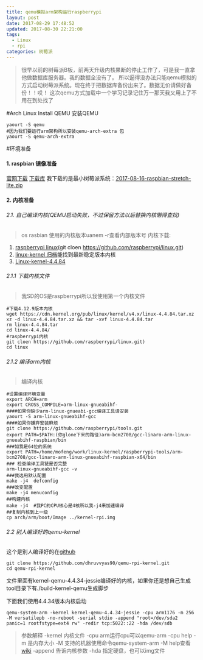 ```yaml
---
title: qemu模拟arm架构运行raspberrypi
layout: post
date: 2017-08-29 17:48:52
updated: 2017-08-30 22:21:00
tags:
  - Linux
  - rpi
categories: 树莓派
---
```

> 很早以前的树莓派B板，前两天升级内核果断的停止工作了，可是我一直拿他做数据库服务器。我的数据全没有了。
> 所以逼得没办法只能qemu模拟的方式启动树莓派系统。现在终于把数据库备份出来了。数据无价请做好备份！！哎！
> 这次qemu方式加载中一个学习记录记住万一那天我又用上了不用在到处找了

#Arch Linux Install QEMU
安装QEMU
```
yaourt -S qemu
#因为我们要运行arm架构所以安装qemu-arch-extra 包
yaourt -S qemu-arch-extra 
```
#环境准备
#### 1. raspbian 镜像准备
[官网下载](https://www.raspberrypi.org/downloads/)
[下载库](https://downloads.raspberrypi.org/)
我下载的是最小树莓派系统：[2017-08-16-raspbian-stretch-lite.zip](https://downloads.raspberrypi.org/raspbian_lite/images/raspbian_lite-2017-08-17/2017-08-16-raspbian-stretch-lite.zip)
#### 2. 内核准备
###### 2.1. 自己编译内核(QEMU启动失败，不过保留方法以后替换内核懒得查找)
>os rasbian 使用的内核版本uanem -r查看内部版本号
内核下载:
1. [raspberrypi linux](https://github.com/raspberrypi/linux)(git cloen https://github.com/raspberrypi/linux.git)
2. [linux-kernel 归档](https://www.kernel.org/)能找到最新稳定版本内核
3. [Linux-kernel-4.4.84](https://cdn.kernel.org/pub/linux/kernel/v4.x/linux-4.4.84.tar.xz)

###### 2.1.1 下载内核文件
>我SD的OS是raspberrypi所以我使用第一个内核文件
```
#下载4.12.9版本内核
wget https://cdn.kernel.org/pub/linux/kernel/v4.x/linux-4.4.84.tar.xz
xz -d linux-4.4.84.tar.xz && tar -xvf linux-4.4.84.tar
rm linux-4.4.84.tar
cd linux-4.4.84/
#raspberrypi内核
git cloen https://github.com/raspberrypi/linux.git)
cd linux
```

###### 2.1.2 编译arm内核
>编译内核
```
#设置编译环境变量
export ARCH=arm
export CROSS_COMPILE=arm-linux-gnueabihf-
####如果你缺少arm-linux-gnueabi-gcc编译工具请安装
yaourt -S arm-linux-gnueabihf-gcc
####如果你嫌弃安装麻烦
git clone https://github.com/raspberrypi/tools.git
export PATH=$PATH:(你glone下来的路径)arm-bcm2708/gcc-linaro-arm-linux-gnueabihf-raspbian/bin
###如我是64位的系统
export PATH=/home/mofeng/work/linux-kernel/raspberrypi-tools/arm-bcm2708/gcc-linaro-arm-linux-gnueabihf-raspbian-x64/bin
### 检查编译工具链是否完整
arm-linux-gnueabihf-gcc -v
###我选用默认配置
make -j4  defconfig
###改变配置
make -j4 menuconfig
##构建内核
make -j4  #我PC的CPU核心是4核所以我-j4来加速编译
##复制内核到上一级
cp arch/arm/boot/Image ../kernel-rpi.img
```

###### 2.2 别人编译好的qemu-kernel
这个是别人编译好的在[github](https://github.com/dhruvvyas90/qemu-rpi-kernel)
```
git clone https://github.com/dhruvvyas90/qemu-rpi-kernel.git
cd qemu-rpi-kernel
```
文件里面有kernel-qemu-4.4.34-jessie编译好的内核，如果你还是想自己生成tool目录下有./build-kernel-qemu生成脚步

下面我们使用4.4.34版本内核启动

```
qemu-system-arm -kernel kernel-qemu-4.4.34-jessie -cpu arm1176 -m 256 -M versatilepb -no-reboot -serial stdio -append "root=/dev/sda2 panic=1 rootfstype=ext4 rw" -redir tcp:5022::22 -hda /dev/sdb
```
> 参数解释
> -kernel 内核文件
> -cpu arm运行cpu可以qemu-arm -cpu help
> -m 是内存大小
> -M 支持的机器使用命令qemu-system-arm -M help查看 [wiki](https://wiki.qemu.org/index.php/Documentation/Platforms/ARM)
> -append 告诉内核参数
> -hda 指定硬盘，也可以img文件

